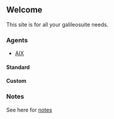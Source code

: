 ## Welcome 

This site is for all your galileosuite needs.

### Agents

* [AIX](docs/agents/standard/aix.md)
#### Standard

#### Custom


### Notes

See here for [notes](docs/msic/notes.md)
